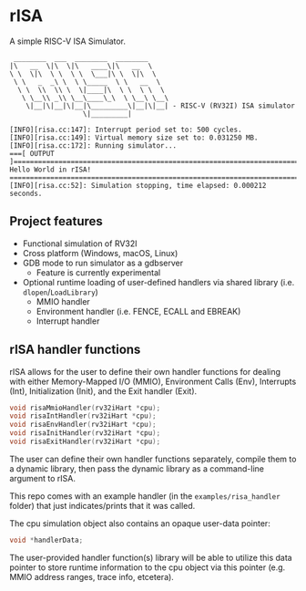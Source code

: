 # rISA
A simple RISC-V ISA Simulator.

```
 ________  ___  ________  ________     
|\   __  \|\  \|\   ____\|\   __  \    
\ \  \|\  \ \  \ \  \___|\ \  \|\  \   
 \ \   _  _\ \  \ \_____  \ \   __  \  
  \ \  \\  \\ \  \|____|\  \ \  \ \  \ 
   \ \__\\ _\\ \__\____\_\  \ \__\ \__\
    \|__|\|__|\|__|\_________\|__|\|__| - RISC-V (RV32I) ISA simulator
                  \|_________|         

[INFO][risa.cc:147]: Interrupt period set to: 500 cycles.
[INFO][risa.cc:149]: Virtual memory size set to: 0.031250 MB.
[INFO][risa.cc:172]: Running simulator...
===[ OUTPUT ]===================================================================================================
Hello World in rISA!
================================================================================================================
[INFO][risa.cc:52]: Simulation stopping, time elapsed: 0.000212 seconds.
```

## Project features
- Functional simulation of RV32I
- Cross platform (Windows, macOS, Linux)
- GDB mode to run simulator as a gdbserver
    - Feature is currently experimental
- Optional runtime loading of user-defined handlers via shared library (i.e. `dlopen`/`LoadLibrary`)
    - MMIO handler
    - Environment handler (i.e. FENCE, ECALL and EBREAK)
    - Interrupt handler

## rISA handler functions
rISA allows for the user to define their own handler functions for dealing with either
Memory-Mapped I/O (MMIO), Environment Calls (Env), Interrupts (Int), Initialization
(Init), and the Exit handler (Exit).
```c
void risaMmioHandler(rv32iHart *cpu);
void risaIntHandler(rv32iHart *cpu);
void risaEnvHandler(rv32iHart *cpu);
void risaInitHandler(rv32iHart *cpu);
void risaExitHandler(rv32iHart *cpu);
```
The user can define their own handler functions separately, compile them to a dynamic library, then pass the
dynamic library as a command-line argument to rISA.

This repo comes with an example handler
(in the `examples/risa_handler` folder) that just indicates/prints that it was called.

The cpu simulation object also contains an opaque user-data pointer:
```c
void *handlerData;
```

The user-provided handler function(s) library will be able to utilize this data pointer to store
runtime information to the cpu object via this pointer (e.g. MMIO address ranges, trace info, etcetera).
